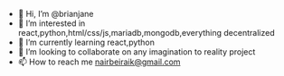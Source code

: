 - 👋 Hi, I’m @brianjane
- 👀 I’m interested in react,python,html/css/js,mariadb,mongodb,everything decentralized
- 🌱 I’m currently learning react,python
- 💞️ I’m looking to collaborate on any imagination to reality project
- 📫 How to reach me nairbeiraik@gmail.com

<!---
brianjane/brianjane is a ✨ special ✨ repository because its `README.md` (this file) appears on your GitHub profile.
You can click the Preview link to take a look at your changes.
--->
